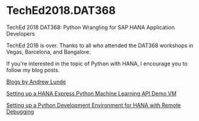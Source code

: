 # TechEd2018.DAT368
TechEd 2018 DAT368: Python Wrangling for SAP HANA Application Developers

TechEd 2018 is over.  Thanks to all who attended the DAT368 workshops in Vegas, Barcelona, and Bangalore.

If you're interested in the topic of Python with HANA, I encourage you to follow my blog posts.

[Blogs by Andrew Lunde](https://blogs.sap.com/author/andrew.lunde/)

[Setting up a HANA Express Python Machine Learning API Demo VM](https://blogs.sap.com/2018/11/03/setting-up-a-hana-express-python-machine-learning-api-demo-vm/)

[Setting up a Python Development Environment for HANA with Remote Debugging](https://blogs.sap.com/2018/12/11/setting-up-a-python-development-environment-for-hana-with-remote-debugging/)
